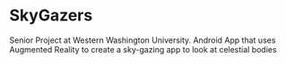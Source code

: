 # SkyGazers
Senior Project at Western Washington University. Android App that uses Augmented Reality to create a sky-gazing app to look at celestial bodies

